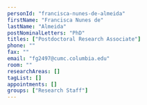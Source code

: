 ```yaml
---
personId: "francisca-nunes-de-almeida"
firstName: "Francisca Nunes de"
lastName: "Almeida"
postNominalLetters: "PhD"
titles: ["Postdoctoral Research Associate"]
phone: ""
fax: ""
email: "fg2497@cumc.columbia.edu"
room: ""
researchAreas: []
tagList: []
appointments: []
groups: ["Research Staff"]
---
```

